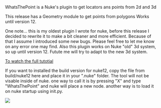 WhatsThePoint is a Nuke's plugin to get locators ans points from 2d and 3d

This release has a Geometry module to get points from polygons
Works until version 12. 

One note... this is my oldest plugin I wrote for nuke, before this release I decided to rewrite it to make a bit cleaner and more efficient. 
Because of that I assume I introduced some new bugs. Please feel free to let me know on any error one may find.
Also this plugin works on Nuke "old" 3d system, so up until version 12. Futute me will try to adapt to the new 3d system. 

<a href="https://youtu.be/qZOdiVLFWh0">To watch the full tutotial</a>

If you want to installed the build version for nuke12, copy the file from build/nuke12 here and place it in your ".nuke" folder. 
The tool will not be visable inside of nuke. one way to call it is by pressing "X" and type "WhatsThePoint" and nuke will place a new node.
another way is to load it on nuke startup using init.py. 

[![](https://www.paypalobjects.com/en_US/i/btn/btn_donateCC_LG.gif)](https://www.paypal.com/donate/?hosted_button_id=5PAUAQDNX8GZ4)
